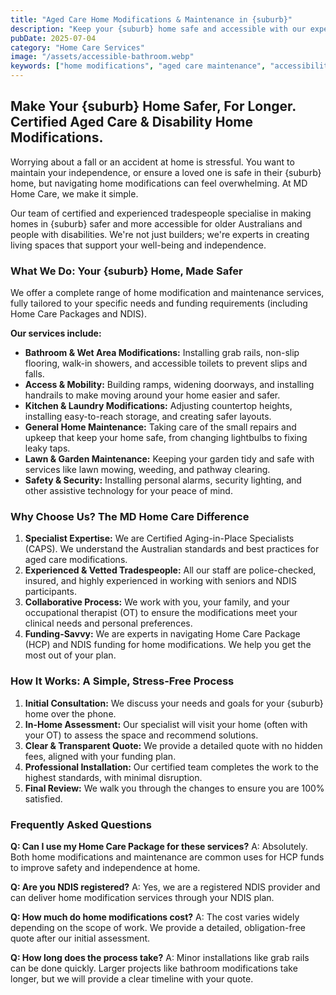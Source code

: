 ```yaml
---
title: "Aged Care Home Modifications & Maintenance in {suburb}"
description: "Keep your {suburb} home safe and accessible with our expert home modification and maintenance services. We specialise in aged care and disability support. Call us!"
pubDate: 2025-07-04
category: "Home Care Services"
image: "/assets/accessible-bathroom.webp"
keywords: ["home modifications", "aged care maintenance", "accessibility", "home safety", "disability modifications"]
---
```


## Make Your {suburb} Home Safer, For Longer. Certified Aged Care & Disability Home Modifications.

Worrying about a fall or an accident at home is stressful. You want to maintain your independence, or ensure a loved one is safe in their {suburb} home, but navigating home modifications can feel overwhelming. At MD Home Care, we make it simple.

Our team of certified and experienced tradespeople specialise in making homes in {suburb} safer and more accessible for older Australians and people with disabilities. We're not just builders; we're experts in creating living spaces that support your well-being and independence.

### What We Do: Your {suburb} Home, Made Safer

We offer a complete range of home modification and maintenance services, fully tailored to your specific needs and funding requirements (including Home Care Packages and NDIS).

**Our services include:**

*   **Bathroom & Wet Area Modifications:** Installing grab rails, non-slip flooring, walk-in showers, and accessible toilets to prevent slips and falls.
*   **Access & Mobility:** Building ramps, widening doorways, and installing handrails to make moving around your home easier and safer.
*   **Kitchen & Laundry Modifications:** Adjusting countertop heights, installing easy-to-reach storage, and creating safer layouts.
*   **General Home Maintenance:** Taking care of the small repairs and upkeep that keep your home safe, from changing lightbulbs to fixing leaky taps.
*   **Lawn & Garden Maintenance:** Keeping your garden tidy and safe with services like lawn mowing, weeding, and pathway clearing.
*   **Safety & Security:** Installing personal alarms, security lighting, and other assistive technology for your peace of mind.

### Why Choose Us? The MD Home Care Difference

1.  **Specialist Expertise:** We are Certified Aging-in-Place Specialists (CAPS). We understand the Australian standards and best practices for aged care modifications.
2.  **Experienced & Vetted Tradespeople:** All our staff are police-checked, insured, and highly experienced in working with seniors and NDIS participants.
3.  **Collaborative Process:** We work with you, your family, and your occupational therapist (OT) to ensure the modifications meet your clinical needs and personal preferences.
4.  **Funding-Savvy:** We are experts in navigating Home Care Package (HCP) and NDIS funding for home modifications. We help you get the most out of your plan.

### How It Works: A Simple, Stress-Free Process

1.  **Initial Consultation:** We discuss your needs and goals for your {suburb} home over the phone.
2.  **In-Home Assessment:** Our specialist will visit your home (often with your OT) to assess the space and recommend solutions.
3.  **Clear & Transparent Quote:** We provide a detailed quote with no hidden fees, aligned with your funding plan.
4.  **Professional Installation:** Our certified team completes the work to the highest standards, with minimal disruption.
5.  **Final Review:** We walk you through the changes to ensure you are 100% satisfied.

### Frequently Asked Questions

**Q: Can I use my Home Care Package for these services?**
A: Absolutely. Both home modifications and maintenance are common uses for HCP funds to improve safety and independence at home.

**Q: Are you NDIS registered?**
A: Yes, we are a registered NDIS provider and can deliver home modification services through your NDIS plan.

**Q: How much do home modifications cost?**
A: The cost varies widely depending on the scope of work. We provide a detailed, obligation-free quote after our initial assessment.

**Q: How long does the process take?**
A: Minor installations like grab rails can be done quickly. Larger projects like bathroom modifications take longer, but we will provide a clear timeline with your quote.
